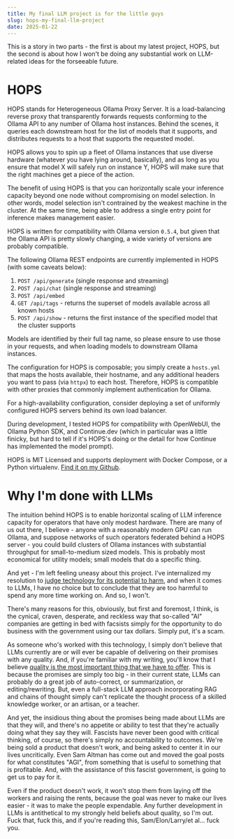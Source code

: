 ```yaml
---
title: My final LLM project is for the little guys
slug: hops-my-final-llm-project
date: 2025-01-22
---
```

This is a story in two parts - the first is about my latest project, HOPS, but the second is about how I won't be doing any substantial work on LLM-related ideas for the forseeable future.

# HOPS
HOPS stands for Heterogeneous Ollama Proxy Server. It is a load-balancing reverse proxy that transparently forwards requests conforming to the Ollama API to any number of Ollama host instances. Behind the scenes, it queries each downstream host for the list of models that it supports, and distributes requests to a host that supports the requested model.

HOPS allows you to spin up a fleet of Ollama instances that use diverse hardware (whatever you have lying around, basically), and as long as you ensure that model X will safely run on instance Y, HOPS will make sure that the right machines get a piece of the action. 

The benefit of using HOPS is that you can horizontally scale your inference capacity beyond one node without compromising on model selection. In other words, model selection isn't contrained by the weakest machine in the cluster. At the same time, being able to address a single entry point for inference makes management easier.

HOPS is written for compatibility with Ollama version `0.5.4`, but given that the Ollama API is pretty slowly changing, a wide variety of versions are probably compatible.

The following Ollama REST endpoints are currently implemented in HOPS (with some caveats below):

1. `POST /api/generate` (single response and streaming)
2. `POST /api/chat` (single response and streaming)
3. `POST /api/embed`
4. `GET /api/tags` - returns the superset of models available across all known hosts
5. `POST /api/show` - returns the first instance of the specified model that the cluster supports

Models are identified by their full tag name, so please ensure to use those in your requests, and when loading models to downstream Ollama instances.

The configuration for HOPS is composable; you simply create a `hosts.yml` that maps the hosts available, their hostname, and any additional headers you want to pass (via `httpx`) to each host. Therefore, HOPS is compatible with other proxies that commonly implement authentication for Ollama.

For a high-availability configuration, consider deploying a set of uniformly configured HOPS servers behind its own load balancer.

During development, I tested HOPS for compatibility with OpenWebUI, the Ollama Python SDK, and Continue.dev (which in particular was a little finicky, but hard to tell if it's HOPS's doing or the detail for how Continue has implemented the model prompt).

HOPS is MIT Licensed and supports deployment with Docker Compose, or a Python virtualenv. [Find it on my Github](https://github.com/leozqin/hops).

# Why I'm done with LLMs
The intuition behind HOPS is to enable horizontal scaling of LLM inference capacity for operators that have only modest hardware. There are many of us out there, I believe - anyone with a reasonably modern GPU can run Ollama, and suppose networks of such operators federated behind a HOPS server - you could build clusters of Ollama instances with substantial throughput for small-to-medium sized models. This is probably most economical for utility models; small models that do a specific thing.

And yet - I'm left feeling uneasy about this project. I've internalized my resolution to [judge technology for its potential to harm](/posts/resolutions-for-a-freer-2025), and when it comes to LLMs, I have no choice but to conclude that they are too harmful to spend any more time working on. And so, I won't.

There's many reasons for this, obviously, but first and foremost, I think, is the cynical, craven, desperate, and reckless way that so-called "AI" companies are getting in bed with facsists simply for the opportunity to do business with the government using our tax dollars. Simply put, it's a scam.

As someone who's worked with this technology, I simply don't believe that LLMs currently are or will ever be capable of delivering on their promises with any quality. And, if you're familiar with my writing, you'll know that I believe [quality is the most important thing that we have to offer](/posts/quality_is_safety). This is because the promises are simply too big - in their current state, LLMs can probably do a great job of auto-correct, or summarization, or editing/rewriting. But, even a full-stack LLM approach incorporating RAG and chains of thought simply can't replicate the thought process of a skilled knowledge worker, or an artisan, or a teacher.

And yet, the insidious thing about the promises being made about LLMs are that they will, and there's no appetite or ability to test that they're actually doing what they say they will. Fascists have never been good with critical thinking, of course, so there's simply no accountability to outcomes. We're being sold a product that doesn't work, and being asked to center it in our lives uncritically. Even Sam Altman has come out and moved the goal posts for what constitutes "AGI", from something that is useful to something that is profitable. And, with the assistance of this fascist government, is going to get us to pay for it.

Even if the product doesn't work, it won't stop them from laying off the workers and raising the rents, because the goal was never to make our lives easier - it was to make the people expendable. Any further development in LLMs is antithetical to my strongly held beliefs about quality, so I'm out. Fuck that, fuck this, and if you're reading this, Sam/Elon/Larry/et al... fuck you.

